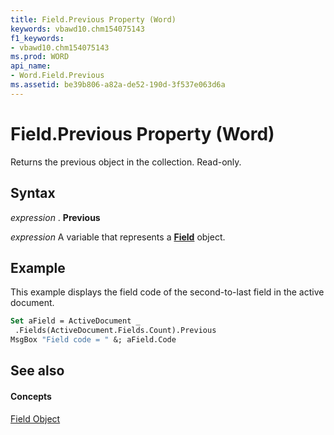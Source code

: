 ```yaml
---
title: Field.Previous Property (Word)
keywords: vbawd10.chm154075143
f1_keywords:
- vbawd10.chm154075143
ms.prod: WORD
api_name:
- Word.Field.Previous
ms.assetid: be39b806-a82a-de52-190d-3f537e063d6a
---
```



# Field.Previous Property (Word)

Returns the previous object in the collection. Read-only.


## Syntax

 _expression_ . **Previous**

 _expression_ A variable that represents a **[Field](field-object-word.md)** object.


## Example

This example displays the field code of the second-to-last field in the active document.


```vb
Set aField = ActiveDocument _ 
 .Fields(ActiveDocument.Fields.Count).Previous 
MsgBox "Field code = " &; aField.Code
```


## See also


#### Concepts


[Field Object](field-object-word.md)

